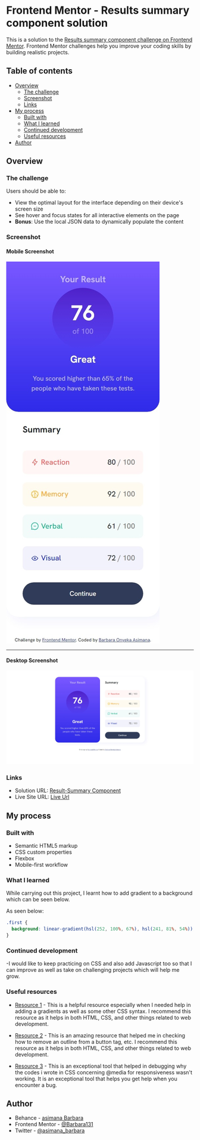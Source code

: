 <!-- @format -->

# Frontend Mentor - Results summary component solution

This is a solution to the [Results summary component challenge on Frontend Mentor](https://www.frontendmentor.io/challenges/results-summary-component-CE_K6s0maV). Frontend Mentor challenges help you improve your coding skills by building realistic projects.

## Table of contents

- [Overview](#overview)
  - [The challenge](#the-challenge)
  - [Screenshot](#screenshot)
  - [Links](#links)
- [My process](#my-process)
  - [Built with](#built-with)
  - [What I learned](#what-i-learned)
  - [Continued development](#continued-development)
  - [Useful resources](#useful-resources)
- [Author](#author)

## Overview

### The challenge

Users should be able to:

- View the optimal layout for the interface depending on their device's screen size
- See hover and focus states for all interactive elements on the page
- **Bonus**: Use the local JSON data to dynamically populate the content

### Screenshot

#### Mobile Screenshot
  ![mobile verion](./assets/images/mobile-screenshot.jpeg)
  
---

#### Desktop Screenshot 
  ![desktop version](./assets/images/desktop-screenshot.jpeg)

### Links

- Solution URL: [Result-Summary Component](https://www.frontendmentor.io/challenges/results-summary-component-CE_K6s0maV)
- Live Site URL: [Live Url](https://barbara131.github.io/web-development/results-summary-component-main/index.html)

## My process

### Built with

- Semantic HTML5 markup
- CSS custom properties
- Flexbox
- Mobile-first workflow

### What I learned

While carrying out this project, I learnt how to add gradient to a background which can be seen below.

As seen below:

```css
.first {
  background: linear-gradient(hsl(252, 100%, 67%), hsl(241, 81%, 54%));
}
```

### Continued development

-I would like to keep practicing on CSS and also add Javascript too so that I can improve as well as take on challenging projects which will help me grow.

### Useful resources

- [Resource 1](https://www.w3schools.com/) - This is a helpful resource especially when I needed help in adding a gradients as well as some other CSS syntax. I recommend this resource as it helps in both HTML, CSS, and other things related to web development.

- [Resource 2](https://developer.mozilla.org/en-US/) - This is an amazing resource that helped me in checking how to remove an outline from a button tag, etc. I recommend this resource as it helps in both HTML, CSS, and other things related to web development.

- [Resource 3](https://stackoverflow.com/) - This is an exceptional tool that helped in debugging why the codes i wrote in CSS concerning @media for responsiveness wasn't working. It is an exceptional tool that helps you get help when you encounter a bug.

## Author

- Behance - [asimana Barbara](https://www.behance.net/barbaraasimana)
- Frontend Mentor - [@Barbara131](https://www.frontendmentor.io/profile/Barbara131)
- Twitter - [@asimana_barbara](https://x.com/asimana_barbara?t=GnfokJobp2fos4gJwct7eg&s=08)
